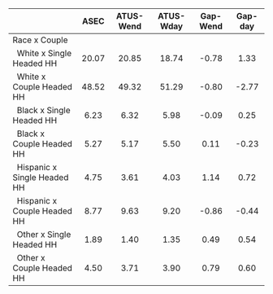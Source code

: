 
|                      |         ASEC |    ATUS-Wend |    ATUS-Wday |     Gap-Wend |      Gap-day |
| -------------------- | :----------: | :----------: | :----------: | :----------: | :----------: |
| Race x Couple        |              |              |              |              |              |
| &nbsp;&nbsp;White x Single Headed HH |        20.07 |        20.85 |        18.74 |        -0.78 |         1.33 |
| &nbsp;&nbsp;White x Couple Headed HH |        48.52 |        49.32 |        51.29 |        -0.80 |        -2.77 |
| &nbsp;&nbsp;Black x Single Headed HH |         6.23 |         6.32 |         5.98 |        -0.09 |         0.25 |
| &nbsp;&nbsp;Black x Couple Headed HH |         5.27 |         5.17 |         5.50 |         0.11 |        -0.23 |
| &nbsp;&nbsp;Hispanic x Single Headed HH |         4.75 |         3.61 |         4.03 |         1.14 |         0.72 |
| &nbsp;&nbsp;Hispanic x Couple Headed HH |         8.77 |         9.63 |         9.20 |        -0.86 |        -0.44 |
| &nbsp;&nbsp;Other x Single Headed HH |         1.89 |         1.40 |         1.35 |         0.49 |         0.54 |
| &nbsp;&nbsp;Other x Couple Headed HH |         4.50 |         3.71 |         3.90 |         0.79 |         0.60 |

